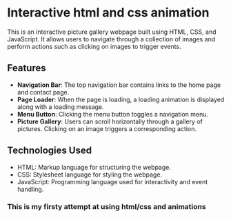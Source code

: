 # Interactive html and css animation

This is an interactive picture gallery webpage built using HTML, CSS, and JavaScript. It allows users to navigate through a collection of images and perform actions such as clicking on images to trigger events.

## Features

- **Navigation Bar**: The top navigation bar contains links to the home page and contact page.
- **Page Loader**: When the page is loading, a loading animation is displayed along with a loading message.
- **Menu Button**: Clicking the menu button toggles a navigation menu.
- **Picture Gallery**: Users can scroll horizontally through a gallery of pictures. Clicking on an image triggers a corresponding action.

## Technologies Used

- HTML: Markup language for structuring the webpage.
- CSS: Stylesheet language for styling the webpage.
- JavaScript: Programming language used for interactivity and event handling.

### This is my firsty attempt at using html/css and animations

